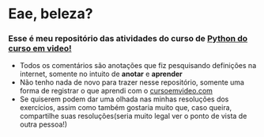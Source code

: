 # Eae, beleza?
### Esse é meu repositório das atividades do curso de [Python do curso em video!](https://www.cursoemvideo.com/sobre/)

* Todos os comentários são anotações que fiz pesquisando definições na internet, somente no intuito de **anotar** e **aprender**
* Não tenho nada de novo para trazer nesse repositório, somente uma forma de registrar o que aprendi com o [cursoemvideo.com](https://www.cursoemvideo.com/sobre/)
* Se quiserem podem dar uma olhada nas minhas resoluções dos exercícios, assim como também gostaria muito que, caso queira, compartilhe suas resoluções(seria muito legal ver o ponto de vista de outra pessoa!)
